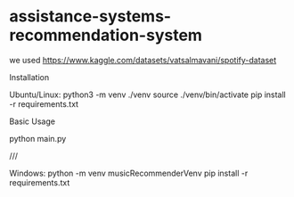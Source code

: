 # assistance-systems-recommendation-system

we used https://www.kaggle.com/datasets/vatsalmavani/spotify-dataset

Installation

Ubuntu/Linux:
python3 -m venv ./venv
source ./venv/bin/activate
pip install -r requirements.txt 


Basic Usage

python main.py















///


Windows:
python -m venv musicRecommenderVenv
pip install -r requirements.txt

